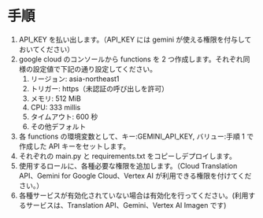 # 手順

1. API_KEY を払い出します。（API_KEY には gemini が使える権限を付与しておいてください）
2. google cloud のコンソールから functions を 2 つ作成します。それぞれ同様の設定値で下記の通り設定してください。
   1. リージョン: asia-northeast1
   2. トリガー: https（未認証の呼び出しを許可）
   3. メモリ: 512 MiB
   4. CPU: 333 millis
   5. タイムアウト: 600 秒
   6. その他デフォルト
3. 各 functions の環境変数として、キー:GEMINI_API_KEY, バリュー:手順 1 で作成した API キーをセットします。
4. それぞれの main.py と requirements.txt をコピーしデプロイします。
5. 使用するロールに、各種必要な権限を追加します。（Cloud Translation API、Gemini for Google Cloud、Vertex AI が利用できる権限を付けてください。）
6. 各種サービスが有効化されていない場合は有効化を行ってください。(利用するサービスは、Translation API、Gemini、Vertex AI Imagen です)
